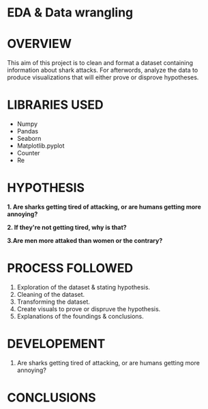 # EDA & Data wrangling

# OVERVIEW

This aim of this project is to clean and format a dataset containing information about shark attacks.
For afterwords, analyze the data to produce visualizations that will either prove or disprove hypotheses. 

# LIBRARIES USED

- Numpy
- Pandas
- Seaborn
- Matplotlib.pyplot
- Counter
- Re

# HYPOTHESIS

**1. Are sharks getting tired of attacking, or are humans getting more annoying?**

**2. If they're not getting tired, why is that?**

**3.Are men more attaked than women or the contrary?**

# PROCESS FOLLOWED

1. Exploration of the dataset & stating hypothesis.
2. Cleaning of the dataset.
3. Transforming the dataset.
4. Create visuals to prove or dispruve the hypothesis.
5. Explanations of the foundings & conclusions.

# DEVELOPEMENT

1. Are sharks getting tired of attacking, or are humans getting more annoying?




# CONCLUSIONS

